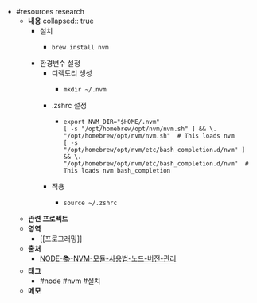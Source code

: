 - #resources research
	- **내용**
	  collapsed:: true
		- 설치
			- ```shell
			  brew install nvm
			  ```
		- 환경변수 설정
			- 디렉토리 생성
				- ```shell
				  mkdir ~/.nvm
				  ```
			- .zshrc 설정
				- ```shell
				  export NVM_DIR="$HOME/.nvm"
				  [ -s "/opt/homebrew/opt/nvm/nvm.sh" ] && \. "/opt/homebrew/opt/nvm/nvm.sh"  # This loads nvm
				  [ -s "/opt/homebrew/opt/nvm/etc/bash_completion.d/nvm" ] && \. "/opt/homebrew/opt/nvm/etc/bash_completion.d/nvm"  # This loads nvm bash_completion
				  ```
			- 적용
				- ```shell
				  source ~/.zshrc
				  ```
	- **관련 프로젝트**
	- **영역**
		- [[프로그래밍]]
	- **출처**
		- [NODE-📚-NVM-모듈-사용법-노드-버전-관리](https://inpa.tistory.com/entry/NODE-%F0%9F%93%9A-NVM-%EB%AA%A8%EB%93%88-%EC%82%AC%EC%9A%A9%EB%B2%95-%EB%85%B8%EB%93%9C-%EB%B2%84%EC%A0%84-%EA%B4%80%EB%A6%AC)
	- **태그**
		- #node #nvm #설치
	- **메모**